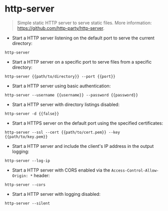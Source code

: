 # http-server

> Simple static HTTP server to serve static files.
> More information: <https://github.com/http-party/http-server>.

- Start a HTTP server listening on the default port to serve the current directory:

`http-server`

- Start a HTTP server on a specific port to serve files from a specific directory:

`http-server {{path/to/directory}} --port {{port}}`

- Start a HTTP server using basic authentication:

`http-server --username {{username}} --password {{password}}`

- Start a HTTP server with directory listings disabled:

`http-server -d {{false}}`

- Start a HTTPS server on the default port using the specified certificates:

`http-server --ssl --cert {{path/to/cert.pem}} --key {{path/to/key.pem}}`

- Start a HTTP server and include the client's IP address in the output logging:

`http-server --log-ip`

- Start a HTTP server with CORS enabled via the `Access-Control-Allow-Origin: *` header:

`http-server --cors`

- Start a HTTP server with logging disabled:

`http-server --silent`
